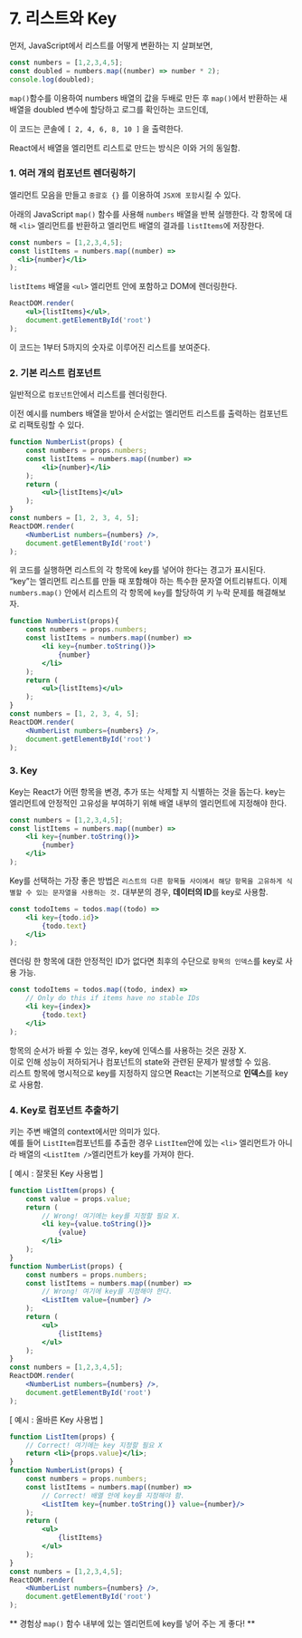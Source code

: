 # 7. 리스트와 Key

먼저, JavaScript에서 리스트를 어떻게 변환하는 지 살펴보면,

```jsx
const numbers = [1,2,3,4,5];
const doubled = numbers.map((number) => number * 2);
console.log(doubled);
```

`map()`함수를 이용하여  numbers 배열의 값을 두배로 만든 후 `map()`에서 반환하는 새 배열을 doubled 변수에 할당하고 로그를 확인하는 코드인데,

이 코드는 콘솔에 `[ 2, 4, 6, 8, 10 ]` 을 출력한다.

React에서 배열을 엘리먼트 리스트로 만드는 방식은 이와 거의 동일함.
### 1. 여러 개의 컴포넌트 렌더링하기

엘리먼트 모음을 만들고 `중괄호 {}` 를 이용하여 `JSX에 포함`시킬 수 있다.

아래의 JavaScript `map()` 함수를 사용해 `numbers` 배열을 반복 실행한다. 각 항목에 대해 `<li>` 엘리먼트를 반환하고 엘리먼트 배열의 결과를 `listItems`에 저장한다.

```jsx
const numbers = [1,2,3,4,5];
const listItems = numbers.map((number) =>
  <li>{number}</li>
);
```

`listItems` 배열을 `<ul>` 엘리먼트 안에 포함하고 DOM에 렌더링한다. 

```jsx
ReactDOM.render(
	<ul>{listItems}</ul>,
	document.getElementById('root')
);
```

이 코드는 1부터 5까지의 숫자로 이루어진 리스트를 보여준다.
### 2. 기본 리스트 컴포넌트

일반적으로 `컴포넌트`안에서 리스트를 렌더링한다.

이전 예시를 numbers 배열을 받아서 순서없는 엘리먼트 리스트를 출력하는 컴포넌트로 리팩토링할 수 있다.

```jsx
function NumberList(props) {
	const numbers = props.numbers;
	const listItems = numbers.map((number) =>
		<li>{number}</li>
	);
	return (
		<ul>{listItems}</ul>
	);
}
const numbers = [1, 2, 3, 4, 5];
ReactDOM.render(
	<NumberList numbers={numbers} />,
	document.getElementById('root')
);
```

위 코드를 실행하면 리스트의 각 항목에 key를 넣어야 한다는 경고가 표시된다. “key”는 엘리먼트 리스트를 만들 때 포함해야 하는 특수한 문자열 어트리뷰트다. 이제 `numbers.map()` 안에서 리스트의 각 항목에 `key`를 할당하여 키 누락 문제를 해결해보자.

```jsx
function NumberList(props){
	const numbers = props.numbers;
	const listItems = numbers.map((number) =>
		<li key={number.toString()}>
			{number}
		</li>
	);
	return (
		<ul>{listItems}</ul>
	);
}
const numbers = [1, 2, 3, 4, 5];
ReactDOM.render(
	<NumberList numbers={numbers} />,
	document.getElementById('root')
);
```
### 3. Key
Key는 React가 어떤 항목을 변경, 추가 또는 삭제할 지 식별하는 것을 돕는다. key는 엘리먼트에 안정적인 고유성을 부여하기 위해 배열 내부의 엘리먼트에 지정해야 한다.

```jsx
const numbers = [1,2,3,4,5];
const listItems = numbers.map((number) =>
	<li key={number.toString()}>
		{number}
	</li>
);
```

Key를 선택하는 가장 좋은 방법은 `리스트의 다른 항목들 사이에서 해당 항목을 고유하게 식별할 수 있는 문자열을 사용하는 것.` 대부분의 경우, **데이터의 ID**를 key로 사용함.

```jsx
const todoItems = todos.map((todo) =>
	<li key={todo.id}>
		{todo.text}
	</li>
);
```

렌더링 한 항목에 대한 안정적인 ID가 없다면 최후의 수단으로 `항목의 인덱스`를 key로 사용 가능.

```jsx
const todoItems = todos.map((todo, index) =>
	// Only do this if items have no stable IDs
	<li key={index}>
		{todo.text}
	</li>
);
```

항목의 순서가 바뀔 수 있는 경우, key에 인덱스를 사용하는 것은 권장 X.  
이로 인해 성능이 저하되거나 컴포넌트의 state와 관련된 문제가 발생할 수 있음.  
리스트 항목에 명시적으로 key를 지정하지 않으면 React는 기본적으로 **인덱스**를 key로 사용함.
### 4. Key로 컴포넌트 추출하기

키는 주변 배열의 context에서만 의미가 있다.  
예를 들어 `ListItem`컴포넌트를 추출한 경우 `ListItem`안에 있는 `<li>` 엘리먼트가 아니라 배열의 `<ListItem />`엘리먼트가 key를 가져야 한다.

[ 예시 : 잘못된 Key 사용법 ]

```jsx
function ListItem(props) {
	const value = props.value;
	return (
		// Wrong! 여기에는 key를 지정할 필요 X.
		<li key={value.toString()}>
			{value}
		</li>
	);
}
function NumberList(props) {
	const numbers = props.numbers;
	const listItems = numbers.map((number) =>
		// Wrong! 여기에 key를 지정해야 한다.
		<ListItem value={number} />
	);
	return (
		<ul>
			{listItems}
		</ul>
	);
}
const numbers = [1,2,3,4,5];
ReactDOM.render(
	<NumberList numbers={numbers} />,
	document.getElementById('root')
);
```

[ 예시 : 올바른 Key 사용법 ]

```jsx
function ListItem(props) {
	// Correct! 여기에는 key 지정할 필요 X
	return <li>{props.value}</li>;
}
function NumberList(props) {
	const numbers = props.numbers;
	const listItems = numbers.map((number) =>
		// Correct! 배열 안에 key를 지정해야 함.
		<ListItem key={number.toString()} value={number}/>
	);
	return (
		<ul>
			{listItems}
		</ul>
	);
}
const numbers = [1,2,3,4,5];
ReactDOM.render(
	<NumberList numbers={numbers} />,
	document.getElementById('root')
);
```

** 경험상 `map()` 함수 내부에 있는 엘리먼트에 key를 넣어 주는 게 좋다! **